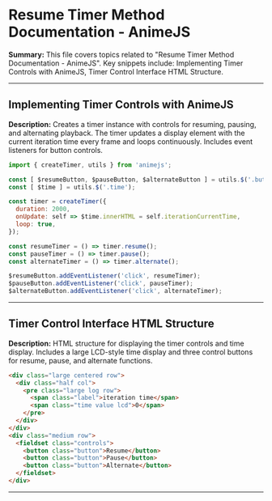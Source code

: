 # Resume Timer Method Documentation - AnimeJS

**Summary:** This file covers topics related to "Resume Timer Method Documentation - AnimeJS". Key snippets include: Implementing Timer Controls with AnimeJS, Timer Control Interface HTML Structure.

---

## Implementing Timer Controls with AnimeJS

**Description:** Creates a timer instance with controls for resuming, pausing, and alternating playback. The timer updates a display element with the current iteration time every frame and loops continuously. Includes event listeners for button controls.

```javascript
import { createTimer, utils } from 'animejs';

const [ $resumeButton, $pauseButton, $alternateButton ] = utils.$('.button');
const [ $time ] = utils.$('.time');

const timer = createTimer({
  duration: 2000,
  onUpdate: self => $time.innerHTML = self.iterationCurrentTime,
  loop: true,
});

const resumeTimer = () => timer.resume();
const pauseTimer = () => timer.pause();
const alternateTimer = () => timer.alternate();

$resumeButton.addEventListener('click', resumeTimer);
$pauseButton.addEventListener('click', pauseTimer);
$alternateButton.addEventListener('click', alternateTimer);
```

---

## Timer Control Interface HTML Structure

**Description:** HTML structure for displaying the timer controls and time display. Includes a large LCD-style time display and three control buttons for resume, pause, and alternate functions.

```html
<div class="large centered row">
  <div class="half col">
    <pre class="large log row">
      <span class="label">iteration time</span>
      <span class="time value lcd">0</span>
    </pre>
  </div>
</div>
<div class="medium row">
  <fieldset class="controls">
    <button class="button">Resume</button>
    <button class="button">Pause</button>
    <button class="button">Alternate</button>
  </fieldset>
</div>
```

---